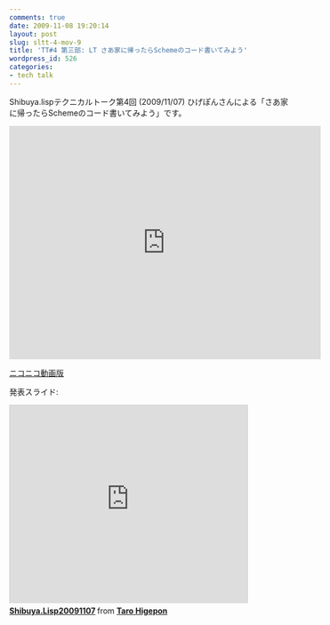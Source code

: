 ```yaml
---
comments: true
date: 2009-11-08 19:20:14
layout: post
slug: sltt-4-mov-9
title: 'TT#4 第三部: LT さあ家に帰ったらSchemeのコード書いてみよう'
wordpress_id: 526
categories:
- tech talk
---
```


Shibuya.lispテクニカルトーク第4回 (2009/11/07) ひげぽんさんによる「さあ家に帰ったらSchemeのコード書いてみよう」です。

<iframe width="560" height="420" src="http://www.youtube.com/embed/IaNY7ELsj0g" frameborder="0" allowfullscreen="allowfullscreen"></iframe>

[ニコニコ動画版](http://www.nicovideo.jp/watch/sm8746533)

発表スライド:

<iframe src="http://www.slideshare.net/slideshow/embed_code/2448627" width="427" height="356" frameborder="0" marginwidth="0" marginheight="0" scrolling="no" style="border:1px solid #CCC;border-width:1px 1px 0;margin-bottom:5px" > </iframe> <div style="margin-bottom:5px"> <strong> <a href="http://www.slideshare.net/higepon/shibuyalisp20091107" title="Shibuya.Lisp20091107" target="_blank">Shibuya.Lisp20091107</a> </strong> from <strong><a href="http://www.slideshare.net/higepon" target="_blank">Taro Higepon</a></strong> </div>

